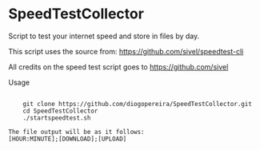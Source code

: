 # SpeedTestCollector
Script to test your internet speed and store in files by day.

This script uses the source from:
    https://github.com/sivel/speedtest-cli

All credits on the speed test script goes to https://github.com/sivel


Usage
~~~~~~

    git clone https://github.com/diogopereira/SpeedTestCollector.git
    cd SpeedTestCollector
    ./startspeedtest.sh

The file output will be as it follows:
[HOUR:MINUTE];[DOWNLOAD];[UPLOAD]
